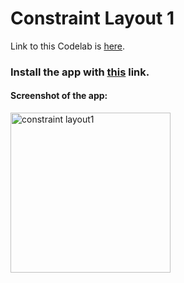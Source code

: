 # Constraint Layout 1

Link to this Codelab is [here](https://developer.android.com/codelabs/constraint-layout#0).

### Install the app with [this](https://github.com/shrutiisharma/Codelabs/releases/download/constraintLayout1/app-debug.apk) link.

#### Screenshot of the app:

<img title="" src="https://user-images.githubusercontent.com/72591283/118862473-65411c00-b8fb-11eb-9d14-cddf6d86e1ae.jpg" alt="constraint layout1" width="256">
